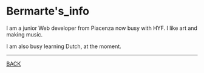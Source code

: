 # Bermarte's_info

I am a junior Web developer from Piacenza now busy with HYF. I like art and making music.

I am also busy learning Dutch, at the moment.

---
[BACK](README.md)